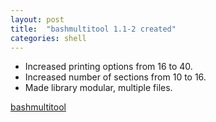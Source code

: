 ```yaml
---
layout: post
title:  "bashmultitool 1.1-2 created"
categories: shell
---
```



* Increased printing options from 16 to 40.
* Increased number of sections from 10 to 16.
* Made library modular, multiple files.


[bashmultitool](https://github.com/gavinlyonsrepo/bashmultitool)
